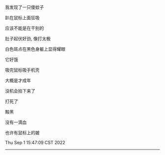 我发现了一只傻蚊子

趴在鼠标上面狂吸

应该不能是在干别的

肚子起伏好劲, 像打太极

白色斑点在黑色身躯上显得耀眼

它好饿

吸完鼠标吸手机壳

大概是才成年

没机会拍下来了

打死了

黢黑

没有一滴血

也许有鼠标上的皴

Thu Sep  1 15:47:09 CST 2022

---

